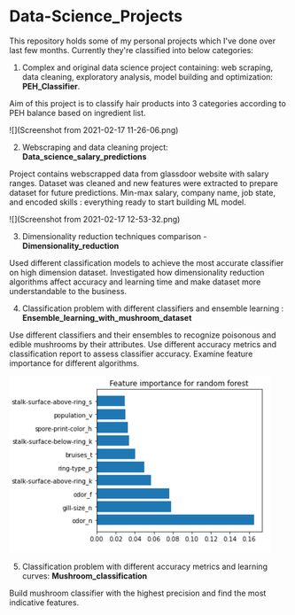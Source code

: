 # Data-Science_Projects

This repository holds some of my personal projects which I've done
over last few months.
Currently they're classified into below categories:

 1. Complex and original data science project containing:
    web scraping, data cleaning, exploratory analysis, 
    model building and optimization: **PEH_Classifier**.
    
Aim of this project is to classify hair products into 3 categories 
    according to PEH balance based on ingredient list.
    

![](Screenshot from 2021-02-17 11-26-06.png)




 2. Webscraping and data cleaning project: **Data_science_salary_predictions**
    
Project contains webscrapped data from glassdoor website with salary ranges.
    Dataset was cleaned and new features were extracted to prepare dataset
    for future predictions. Min-max salary, company name, job state, and
    encoded skills : everything ready to start building ML model.
    
![](Screenshot from 2021-02-17 12-53-32.png)



 3. Dimensionality reduction techniques comparison - **Dimensionality_reduction**
    
Used different classification models to achieve the most accurate classifier
    on high dimension dataset. Investigated how dimensionality reduction
    algorithms affect accuracy and learning time and make dataset more
    understandable to the business.



 4. Classification problem with different classifiers and ensemble learning :
    **Ensemble_learning_with_mushroom_dataset**
    
    
Use different classifiers and their ensembles to recognize poisonous
and edible mushrooms by their attributes. Use different accuracy metrics
and classification report to assess classifier accuracy.
Examine feature importance for different algorithms.


![](Ensemble_learning_with_mushroom_dataset/Images/Feature_imp_random_forest.PNG)




 5. Classification problem with different accuracy metrics
    and learning curves: **Mushroom_classification**
    
Build mushroom classifier with the highest precision and
find the most indicative features.
 
